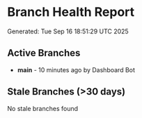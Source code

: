 # Branch Health Report
Generated: Tue Sep 16 18:51:29 UTC 2025

## Active Branches
- **main** - 10 minutes ago by Dashboard Bot

## Stale Branches (>30 days)
No stale branches found
